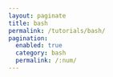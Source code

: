 ```yaml
---
layout: paginate
title: bash
permalink: /tutorials/bash/
pagination: 
  enabled: true
  category: bash
  permalink: /:num/
---
```


